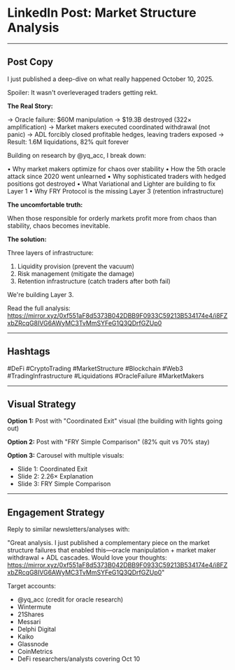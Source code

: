 # LinkedIn Post: Market Structure Analysis

---

## Post Copy

I just published a deep-dive on what really happened October 10, 2025.

Spoiler: It wasn't overleveraged traders getting rekt.

**The Real Story:**

→ Oracle failure: $60M manipulation → $19.3B destroyed (322× amplification)
→ Market makers executed coordinated withdrawal (not panic)
→ ADL forcibly closed profitable hedges, leaving traders exposed
→ Result: 1.6M liquidations, 82% quit forever

Building on research by @yq_acc, I break down:

• Why market makers optimize for chaos over stability
• How the 5th oracle attack since 2020 went unlearned
• Why sophisticated traders with hedged positions got destroyed
• What Variational and Lighter are building to fix Layer 1
• Why FRY Protocol is the missing Layer 3 (retention infrastructure)

**The uncomfortable truth:**

When those responsible for orderly markets profit more from chaos than stability, chaos becomes inevitable.

**The solution:**

Three layers of infrastructure:
1. Liquidity provision (prevent the vacuum)
2. Risk management (mitigate the damage)
3. Retention infrastructure (catch traders after both fail)

We're building Layer 3.

Read the full analysis: https://mirror.xyz/0xf551aF8d5373B042DBB9F0933C59213B534174e4/i8FZxbZRcqG8IVG6AWyMC3TvMmSYFeG1Q3QDrfGZUp0

---

## Hashtags

#DeFi #CryptoTrading #MarketStructure #Blockchain #Web3 #TradingInfrastructure #Liquidations #OracleFailure #MarketMakers

---

## Visual Strategy

**Option 1:** Post with "Coordinated Exit" visual (the building with lights going out)

**Option 2:** Post with "FRY Simple Comparison" (82% quit vs 70% stay)

**Option 3:** Carousel with multiple visuals:
- Slide 1: Coordinated Exit
- Slide 2: 2.26× Explanation
- Slide 3: FRY Simple Comparison

---

## Engagement Strategy

Reply to similar newsletters/analyses with:

"Great analysis. I just published a complementary piece on the market structure failures that enabled this—oracle manipulation + market maker withdrawal + ADL cascades. Would love your thoughts: https://mirror.xyz/0xf551aF8d5373B042DBB9F0933C59213B534174e4/i8FZxbZRcqG8IVG6AWyMC3TvMmSYFeG1Q3QDrfGZUp0"

Target accounts:
- @yq_acc (credit for oracle research)
- Wintermute
- 21Shares
- Messari
- Delphi Digital
- Kaiko
- Glassnode
- CoinMetrics
- DeFi researchers/analysts covering Oct 10
